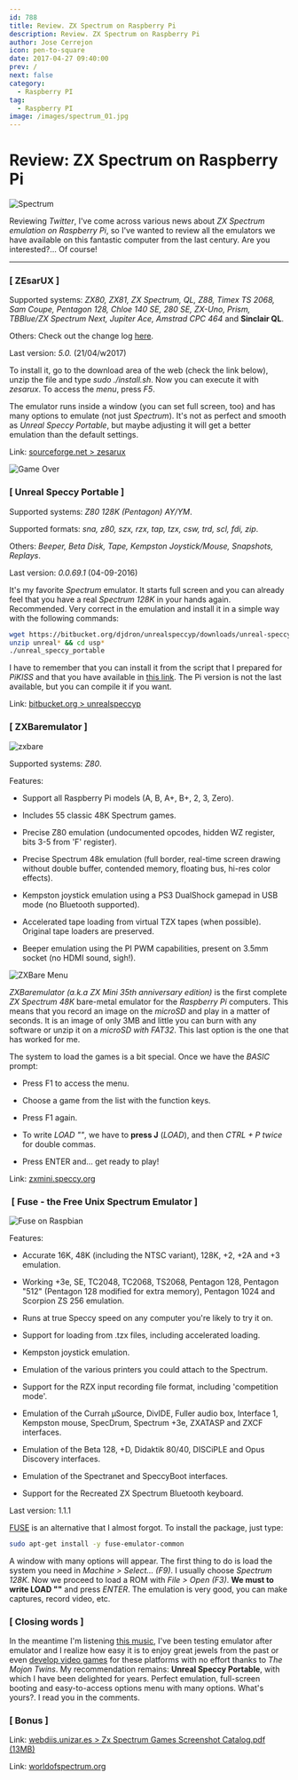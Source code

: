 ```yaml
---
id: 788
title: Review. ZX Spectrum on Raspberry Pi
description: Review. ZX Spectrum on Raspberry Pi
author: Jose Cerrejon
icon: pen-to-square
date: 2017-04-27 09:40:00
prev: /
next: false
category:
  - Raspberry PI
tag:
  - Raspberry PI
image: /images/spectrum_01.jpg
---
```


# Review: ZX Spectrum on Raspberry Pi

![Spectrum](/images/spectrum_01.jpg)

Reviewing *Twitter*, I've come across various news about *ZX Spectrum emulation on Raspberry Pi*, so I've wanted to review all the emulators we have available on this fantastic computer from the last century. Are you interested?... Of course!

- - -
###  [ ZEsarUX ]

Supported systems: *ZX80, ZX81, ZX Spectrum, QL, Z88, Timex TS 2068, Sam Coupe, Pentagon 128, Chloe 140 SE, 280 SE, ZX-Uno, Prism, TBBlue/ZX Spectrum Next, Jupiter Ace, Amstrad CPC 464* and **Sinclair QL**.

Others: Check out the change log [here](https://sourceforge.net/projects/zesarux/files/ZEsarUX-5.0/).

Last version: *5.0.* (21/04/w2017)

To install it, go to the download area of the web (check the link below), unzip the file and type *sudo ./install.sh*. Now you can execute it with *zesarux*. To access the *menu*, press *F5*.

The emulator runs inside a window (you can set full screen, too) and has many options to emulate (not just *Spectrum*). It's not as perfect and smooth as *Unreal Speccy Portable*, but maybe adjusting it will get a better emulation than the default settings.

Link: [sourceforge.net > zesarux](https://sourceforge.net/projects/zesarux/files/ZEsarUX-5.0/)

![Game Over](/images/2017/04/gover.jpg)

###  [ Unreal Speccy Portable ]

Supported systems: *Z80 128K (Pentagon) AY/YM*.

Supported formats: *sna, z80, szx, rzx, tap, tzx, csw, trd, scl, fdi, zip*.

Others: *Beeper, Beta Disk, Tape, Kempston Joystick/Mouse, Snapshots, Replays*.

Last version: *0.0.69.1* (04-09-2016)

It's my favorite *Spectrum* emulator. It starts full screen and you can already feel that you have a real *Spectrum 128K* in your hands again. Recommended. Very correct in the emulation and install it in a simple way with the following commands:

```bash
wget https://bitbucket.org/djdron/unrealspeccyp/downloads/unreal-speccy-portable_0.0.69.1_rpi_jessie.zip
unzip unreal* && cd usp*
./unreal_speccy_portable
```

I have to remember that you can install it from the script that I prepared for *PiKISS* and that you have available in [this link](https://github.com/jmcerrejon/PiKISS/blob/master/scripts/emus/speccy.sh). The Pi version is not the last available, but you can compile it if you want.

Link: [bitbucket.org > unrealspeccyp](https://bitbucket.org/djdron/unrealspeccyp/downloads/)

###  [ ZXBaremulator ]

![zxbare](/images/2017/04/zxbare.jpg)

Supported systems: *Z80*.

Features:

* Support all Raspberry Pi models (A, B, A+, B+, 2, 3, Zero).

* Includes 55 classic 48K Spectrum games.

* Precise Z80 emulation (undocumented opcodes, hidden WZ register, bits 3-5 from 'F' register).

* Precise Spectrum 48k emulation (full border, real-time screen drawing without double buffer, contended memory, floating bus, hi-res color effects).

* Kempston joystick emulation using a PS3 DualShock gamepad in USB mode (no Bluetooth supported).

* Accelerated tape loading from virtual TZX tapes (when possible). Original tape loaders are preserved.

* Beeper emulation using the PI PWM capabilities, present on 3.5mm socket (no HDMI sound, sigh!).

![ZXBare Menu](/images/2017/04/zxbare_menu.jpg)

*ZXBaremulator (a.k.a ZX Mini 35th anniversary edition)* is the first complete *ZX Spectrum 48K* bare-metal emulator for the *Raspberry Pi* computers. This means that you record an image on the *microSD* and play in a matter of seconds. It is an image of only 3MB and little you can burn with any software or unzip it on a *microSD with FAT32*. This last option is the one that has worked for me.

The system to load the games is a bit special. Once we have the *BASIC* prompt:

* Press F1 to access the menu.

* Choose a game from the list with the function keys.

* Press F1 again.

* To write *LOAD ""*, we have to **press J** (*LOAD*), and then *CTRL + P twice* for double commas.

* Press ENTER and... get ready to play! 

Link: [zxmini.speccy.org](http://zxmini.speccy.org/)

###  [ Fuse - the Free Unix Spectrum Emulator ]

![Fuse on Raspbian](/images/2017/04/fuse_emulator.jpg "Fuse on Raspbian")

Features:

* Accurate 16K, 48K (including the NTSC variant), 128K, +2, +2A and +3 emulation.

* Working +3e, SE, TC2048, TC2068, TS2068, Pentagon 128, Pentagon "512" (Pentagon 128 modified for extra memory), Pentagon 1024 and Scorpion ZS 256 emulation.

* Runs at true Speccy speed on any computer you're likely to try it on.

* Support for loading from .tzx files, including accelerated loading.

* Kempston joystick emulation.

* Emulation of the various printers you could attach to the Spectrum.

* Support for the RZX input recording file format, including 'competition mode'.

* Emulation of the Currah μSource, DivIDE, Fuller audio box, Interface 1, Kempston mouse, SpecDrum, Spectrum +3e, ZXATASP and ZXCF interfaces.

* Emulation of the Beta 128, +D, Didaktik 80/40, DISCiPLE and Opus Discovery interfaces.

* Emulation of the Spectranet and SpeccyBoot interfaces.

* Support for the Recreated ZX Spectrum Bluetooth keyboard.

Last version: 1.1.1

[FUSE](http://fuse-emulator.sourceforge.net/) is an alternative that I almost forgot. To install the package, just type:

```bash
sudo apt-get install -y fuse-emulator-common
```

A window with many options will appear. The first thing to do is load the system you need in *Machine > Select... (F9)*. I usually choose *Spectrum 128K*. Now we proceed to load a ROM with *File > Open (F3)*. **We must to write LOAD ""** and press *ENTER*. The emulation is very good, you can make captures, record video, etc. 

###  [ Closing words ]

In the meantime I'm listening [this music](https://www.youtube.com/watch?v=D-8N1flZw-Y), I've been testing emulator after emulator and I realize how easy it is to enjoy great jewels from the past or even [develop video games](http://www.mojontwins.com/juegos_mojonos/la-churrera-english/) for these platforms with no effort thanks to *The Mojon Twins*. My recommendation remains: **Unreal Speccy Portable**, with which I have been delighted for years. Perfect emulation, full-screen booting and easy-to-access options menu with many options. What's yours?. I read you in the comments.

###  [ Bonus ]

Link: [webdiis.unizar.es > Zx Spectrum Games Screenshot Catalog.pdf (13MB)](http://webdiis.unizar.es/asignaturas/videojuegos/Anexo/Ficheros%20presentacion/!!(Ebook)%20Zx%20Spectrum%20Games%20Screenshot%20Catalog%20(6000%20Color%20Screenshots%20Of%20Sinclair%20Zx%20Spectrum%20Games%20405%20Pages).pdf)

Link: [worldofspectrum.org](http://www.worldofspectrum.org/)